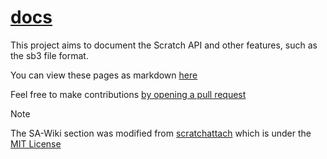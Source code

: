 # [docs](https://scratch-api.github.io/docs/)

This project aims to document the Scratch API and other features, such as the sb3 file format.

You can view these pages as markdown [here](https://scratch-api.github.io/docs/)

Feel free to make contributions [by opening a pull request](https://github.com/scratch-api/docs/pulls)

> [!NOTE]
> The SA-Wiki section was modified from [scratchattach](https://github.com/TimMcCool/scratchattach/wiki)
> which is under the [MIT License](https://github.com/TimMcCool/scratchattach/blob/main/LICENSE)
